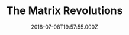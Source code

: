 ---
title: "The Matrix Revolutions"
year: 2003
date: 2018-07-08T19:57:55.000Z
permalink: /almanac/movies/2018-07-08-the-matrix-revolutions/index.html
rating: 3
tmdbid: 605
---